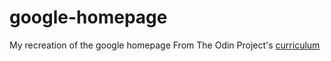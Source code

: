 # google-homepage
My recreation of the google homepage
From The Odin Project's [curriculum](http://www.theodinproject.com/courses/web-development-101/lessons/html-css)
